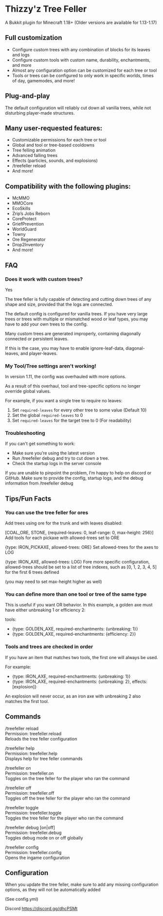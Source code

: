 # Thizzy'z Tree Feller
A Bukkit plugin for Minecraft 1.18+
(Older versions are available for 1.13-1.17)

## Full customization
- Configure custom trees with any combination of blocks for its leaves and logs
- Configure custom tools with custom name, durability, enchantments, and more
- Almost any configuration option can be customized for each tree or tool
- Tools or trees can be configured to only work in specific worlds, times of day, gamemodes, and more!

## Plug-and-play
The default configuration will reliably cut down all vanilla trees, while not disturbing player-made structures.

## Many user-requested features:
- Customizable permissions for each tree or tool
- Global and tool or tree-based cooldowns
- Tree felling animation
- Advanced falling trees
- Effects (particles, sounds, and explosions)
- /treefeller reload
- And more!
## Compatibility with the following plugins:
- McMMO
- MMOCore
- EcoSkills
- Zrip’s Jobs Reborn
- CoreProtect
- GriefPrevention
- WorldGuard
- Towny
- Ore Regenerator
- Drop2Inventory
- And more!

## FAQ
### Does it work with custom trees?
Yes


The tree feller is fully capable of detecting and cutting down trees of any shape and size, provided that the logs are connected.

The default config is configured for vanilla trees. If you have very large trees or trees with multiple or mismatched wood or leaf types, you may have to add your own trees to the config.


Many custom trees are generated improperly, containing diagonally connected or persistent leaves.

If this is the case, you may have to enable ignore-leaf-data, diagonal-leaves, and player-leaves.

### My Tool/Tree settings aren't working!
In version 1.11, the config was overhauled with more options.

As a result of this overhaul, tool and tree-specific options no longer override global values.

For example, if you want a single tree to require no leaves:
1. Set `required-leaves` for every other tree to some value (Default 10)
2. Set the global `required-leaves` to 0
3. Set `required-leaves` for the target tree to 0 (For readability)

### Troubleshooting
If you can't get something to work:
- Make sure you’re using the latest version
- Run /treefeller debug and try to cut down a tree.
- Check the startup logs in the server console

If you are unable to pinpoint the problem, I’m happy to help on discord or GitHub. Make sure to provide the config, startup logs, and the debug information from /treefeller debug

## Tips/Fun Facts
### You can use the tree feller for ores
Add trees using ore for the trunk and with leaves disabled:

[COAL_ORE, STONE, {required-leaves: 0, leaf-range: 0, max-height: 256}]
Add tools for each pickaxe with allowed-trees set to ORE

{type: IRON_PICKAXE, allowed-trees: ORE}
Set allowed-trees for the axes to LOG

{type: IRON_AXE, allowed-trees: LOG}
Fore more specific configuration, allowed-trees should be set to a list of tree indexes, such as [0, 1, 2, 3, 4, 5] for the first 6 trees defined

(you may need to set max-height higher as well)

### You can define more than one tool or tree of the same type
This is useful if you want OR behavior. In this example, a golden axe must have either unbreaking 1 or efficiency 2:

tools:
- {type: GOLDEN_AXE, required-enchantments: {unbreaking: 1}}
- {type: GOLDEN_AXE, required-enchantments: {efficiency: 2}}
### Tools and trees are checked in order
If you have an item that matches two tools, the first one will always be used.

For example:
- {type: IRON_AXE, required-enchantments: {unbreaking: 1}}
- {type: IRON_AXE, required-enchantments: {unbreaking: 2}, effects: [explosion]}

An explosion will never occur, as an iron axe with unbreaking 2 also matches the first tool.

## Commands
/treefeller reload<br>
Permission: treefeller.reload<br>
Reloads the tree feller configuration<br>

/treefeller help<br>
Permission: treefeller.help<br>
Displays help for tree feller commands<br>

/treefeller on<br>
Permission: treefeller.on<br>
Toggles on the tree feller for the player who ran the command<br>

/treefeller off<br>
Permission: treefeller.off<br>
Toggles off the tree feller for the player who ran the command<br>

/treefeller toggle<br>
Permission: treefeller.toggle<br>
Toggles the tree feller for the player who ran the command<br>

/treefeller debug [on|off]<br>
Permission: treefeller.debug<br>
Toggles debug mode on or off globally<br>

/treefeller config<br>
Permission: treefeller.config<br>
Opens the ingame configuration<br>

## Configuration
When you update the tree feller, make sure to add any missing configuration options, as they will not be automatically added

(See config.yml)

Discord
https://discord.gg/dhcPSMt
